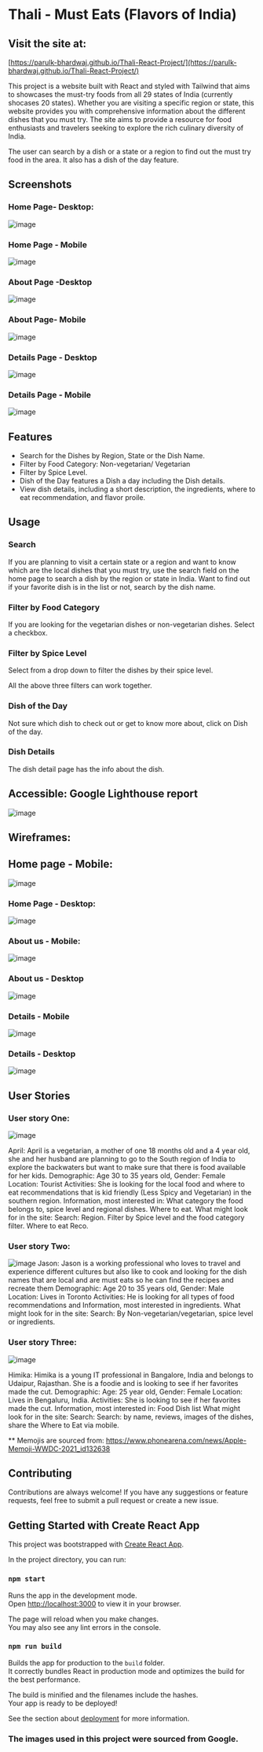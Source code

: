 # Thali - Must Eats (Flavors of India)
## Visit the site at: 
[https://parulk-bhardwaj.github.io/Thali-React-Project/](https://parulk-bhardwaj.github.io/Thali-React-Project/)

This project is a website built with React and styled with Tailwind that aims to showcases the must-try foods from all 29 states of India (currently shocases 20 states). Whether you are visiting a specific region or state, this website provides you with comprehensive information about the different dishes that you must try. The site aims to provide a resource for food enthusiasts and travelers seeking to explore the rich culinary diversity of India.

The user can search by a dish or a state or a region to find out the must try food in the area. It also has a dish of the day feature.

## Screenshots 
### Home Page- Desktop:
![image](https://github.com/ParulK-bhardwaj/Thali-React-Project/assets/111934039/3116c6ed-ab1d-42b6-90df-1f9dbb585701)
### Home Page - Mobile
![image](https://github.com/ParulK-bhardwaj/Thali-React-Project/assets/111934039/d1d8a9ac-e049-48ac-9371-44fb17827986)
### About Page -Desktop
![image](https://github.com/ParulK-bhardwaj/Thali-React-Project/assets/111934039/0d0125a5-1e07-4b1b-a8fd-774118ea2c34)
### About Page- Mobile
![image](https://github.com/ParulK-bhardwaj/Thali-React-Project/assets/111934039/0b4085fe-6ead-4bf7-95c8-ccd526da65d7)
### Details Page - Desktop
![image](https://github.com/ParulK-bhardwaj/Thali-React-Project/assets/111934039/47af96b0-190d-442d-accd-413af909e187)
### Details Page - Mobile
![image](https://github.com/ParulK-bhardwaj/Thali-React-Project/assets/111934039/038caa2b-b1a2-4f22-8cc1-aa388f4a8196)


## Features
- Search for the Dishes by Region, State or the Dish Name.
- Filter by Food Category: Non-vegetarian/ Vegetarian 
- Filter by Spice Level.
- Dish of the Day features a Dish a day including the Dish details.
- View dish details, including a short description, the ingredients, where to eat recommendation, and flavor proile.

## Usage

### Search
If you are planning to visit a certain state or a region and want to know which are the local dishes that you must try, use the search field on the home page to search a dish by the region or state in India. Want to find out if your favorite dish is in the list or not, search by the dish name.

### Filter by Food Category
If you are looking for the vegetarian dishes or non-vegetarian dishes. Select a checkbox.

### Filter by Spice Level
Select from a drop down to filter the dishes by their spice level. 

All the above three filters can work together.

### Dish of the Day
Not sure which dish to check out or get to know more about, click on Dish of the day.

### Dish Details
The dish detail page has the info about the dish.

## Accessible: Google Lighthouse report
![image](https://github.com/ParulK-bhardwaj/Thali-React-Project/assets/111934039/4526bfbb-571f-4401-9e6b-f383b1b4816d)

## Wireframes:
## Home page - Mobile: 
![image](https://github.com/ParulK-bhardwaj/Thali-React-Project/assets/111934039/3e3c2266-4b09-4ddd-b08b-7b964ae4ada1)
### Home Page - Desktop:
![image](https://github.com/ParulK-bhardwaj/Thali-React-Project/assets/111934039/d0fc6cba-76f9-4ab8-95ba-05d88028dfd0)
### About us - Mobile:
![image](https://github.com/ParulK-bhardwaj/Thali-React-Project/assets/111934039/5e9f36e4-0514-424b-9607-42086e87350a)
### About us - Desktop
![image](https://github.com/ParulK-bhardwaj/Thali-React-Project/assets/111934039/f4940dea-b626-4644-90fe-1ce2d38155d3)
### Details - Mobile
![image](https://github.com/ParulK-bhardwaj/Thali-React-Project/assets/111934039/adeb540c-41e4-4631-8d04-1d55ae49bbe7)
### Details - Desktop
![image](https://github.com/ParulK-bhardwaj/Thali-React-Project/assets/111934039/476b3b33-289b-4393-b22f-6de3177e253f)

## User Stories
### User story One: 
![image](https://github.com/ParulK-bhardwaj/Thali-React-Project/assets/111934039/1d996d96-8c7f-487d-8a14-5e75739c3e27)

April: April is a vegetarian, a mother of one 18 months old and a 4 year old, she and her husband are planning to go to the South region of India to explore the backwaters but want to make sure that there is food available for her kids. 
Demographic: Age 30 to 35 years old, Gender: Female
Location: Tourist
Activities: She is looking for the local food and where to eat recommendations that is kid friendly (Less Spicy and Vegetarian) in the southern region.
Information, most interested in: What category the food belongs to, spice level and regional dishes. Where to eat.
What might look for in the site: Search: Region. Filter by Spice level and the food category filter. Where to eat Reco.

### User story Two: 
![image](https://github.com/ParulK-bhardwaj/Thali-React-Project/assets/111934039/c0d13b19-bcb8-48d6-a9cc-8cdadf4c8f0c)
Jason: Jason is a working professional who loves to travel and experience different cultures but also like to cook and looking for the dish names that are local and are must eats so he can find the recipes and recreate them 
Demographic: Age 20 to 35 years old, Gender: Male
Location: Lives in Toronto
Activities: He is looking for all types of food recommendations and Information, most interested in ingredients.
What might look for in the site: Search: By Non-vegetarian/vegetarian, spice level or ingredients. 

### User story Three:
![image](https://github.com/ParulK-bhardwaj/Thali-React-Project/assets/111934039/d25b729c-e6b4-4623-968f-c11c59acf31f)

Himika: Himika is a young IT professional in Bangalore, India and belongs to Udaipur, Rajasthan. She is a foodie and is looking to see if her favorites made the cut. 
Demographic: Age: 25 year old, Gender: Female
Location: Lives in Bengaluru, India.
Activities: She is looking to see if her favorites made the cut. 
Information, most interested in: Food Dish list
What might look for in the site: Search: Search: by name, 
reviews, images of the dishes, share the Where to Eat via mobile.

** Memojis are sourced from: https://www.phonearena.com/news/Apple-Memoji-WWDC-2021_id132638

## Contributing

Contributions are always welcome! If you have any suggestions or feature requests, feel free to submit a pull request or create a new issue.


## Getting Started with Create React App

This project was bootstrapped with [Create React App](https://github.com/facebook/create-react-app).


In the project directory, you can run:

### `npm start`

Runs the app in the development mode.\
Open [http://localhost:3000](http://localhost:3000) to view it in your browser.

The page will reload when you make changes.\
You may also see any lint errors in the console.

### `npm run build`

Builds the app for production to the `build` folder.\
It correctly bundles React in production mode and optimizes the build for the best performance.

The build is minified and the filenames include the hashes.\
Your app is ready to be deployed!

See the section about [deployment](https://facebook.github.io/create-react-app/docs/deployment) for more information.

### The images used in this project were sourced from Google.
